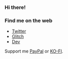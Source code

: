 ### Hi there!

### Find me on the web

- [Twitter](https://twitter.com/marcelrojas2k)
- [Glitch](https://www.glitch.com/@marcelrojas)
- [Dev](https://dev.to/marcelrojas2k)

Support me [PayPal](https://www.paypal.me/marcelrojas2k) or [KO-FI](Ko-fi.com/marcelrojas).

